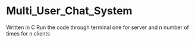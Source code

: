 # Multi_User_Chat_System
Written in C 
Run the code through terminal one for server and n number of times for n clients
